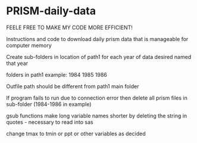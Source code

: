 # PRISM-daily-data

FEELE FREE TO MAKE MY CODE MORE EFFICIENT!

Instructions and code to download daily prism data that is manageable for computer memory

Create sub-folders in location of path1 for each year of data desired named that year

folders in path1 example:
1984
1985
1986

Outfile path should be different from path1 main folder

If program fails to run due to connection error then delete all prism files in sub-folder (1984-1986 in example)

gsub functions make long variable names shorter by deleting the string in quotes - necessary to read into sas

change tmax to tmin or ppt or other variables as decided
